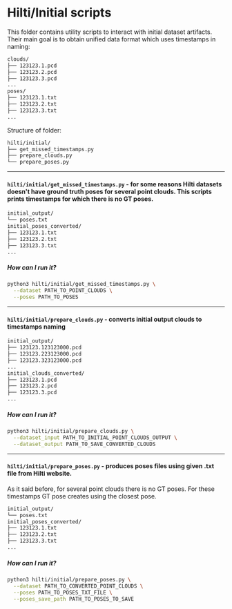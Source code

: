 # Hilti/Initial scripts

This folder contains utility scripts to interact with initial dataset artifacts.
Their main goal is to obtain unified data format which uses timestamps in naming:
```bash
clouds/
├── 123123.1.pcd
├── 123123.2.pcd
├── 123123.3.pcd
...
poses/
├── 123123.1.txt
├── 123123.2.txt
├── 123123.3.txt
...
```

Structure of folder:
```bash
hilti/initial/
├── get_missed_timestamps.py
├── prepare_clouds.py
└── prepare_poses.py
```

---

#### `hilti/initial/get_missed_timestamps.py` - for some reasons Hilti datasets doesn't have ground truth poses for several point clouds. This scripts prints timestamps for which there is no GT poses.
```bash
initial_output/
└── poses.txt
initial_poses_converted/
├── 123123.1.txt
├── 123123.2.txt
├── 123123.3.txt
...
```

##### How can I run it?
```bash
python3 hilti/initial/get_missed_timestamps.py \
  --dataset PATH_TO_POINT_CLOUDS \
  --poses PATH_TO_POSES
```

---

#### `hilti/initial/prepare_clouds.py` - converts initial output clouds to timestamps naming
```bash
initial_output/
├── 123123.123123000.pcd
├── 123123.223123000.pcd
├── 123123.323123000.pcd
...
initial_clouds_converted/
├── 123123.1.pcd
├── 123123.2.pcd
├── 123123.3.pcd
...
```

##### How can I run it?
```bash
python3 hilti/initial/prepare_clouds.py \
  --dataset_input PATH_TO_INITIAL_POINT_CLOUDS_OUTPUT \
  --dataset_output PATH_TO_SAVE_CONVERTED_CLOUDS
```

---

#### `hilti/initial/prepare_poses.py` - produces poses files using given .txt file from Hilti website.
As it said before, for several point clouds there is no GT poses. For these timestamps GT pose
creates using the closest pose.
```bash
initial_output/
└── poses.txt
initial_poses_converted/
├── 123123.1.txt
├── 123123.2.txt
├── 123123.3.txt
...
```

##### How can I run it?
```bash
python3 hilti/initial/prepare_poses.py \
  --dataset PATH_TO_CONVERTED_POINT_CLOUDS \
  --poses PATH_TO_POSES_TXT_FILE \
  --poses_save_path PATH_TO_POSES_TO_SAVE
```

